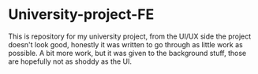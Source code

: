 # University-project-FE
This is repository for my university project, from the UI/UX side the project doesn't look good, honestly it was written to go through as little work as possible. A bit more work, but it was given to the background stuff, those are hopefully not as shoddy as the UI.

